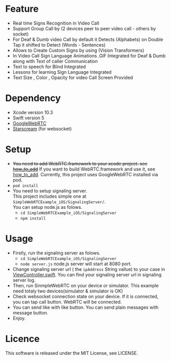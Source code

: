 # Feature

- Real time Signs Recognition in Video Call
- Support Group Call by (2 devices peer to peer video call - others by socket)
- For Deaf & Dumb video Call by default it Detects (Alphabets) on Double Tap it shifted to Detect (Words - Sentences)
- Allows to Create Custom Signs by using (Vision Transformers)
- In Video Call Sign Language Animations .GIF Integrated for Deaf & Dumb along with Text of caller Communication
- Text to speech for Blind Integrated
- Lessons for learning Sign Language Integrated
- Text Size , Color , Opacity for video Call Screen Provided


# Dependency

- Xcode version 10.3
- Swift version 5
- [GoogleWebRTC](https://cocoapods.org/pods/GoogleWebRTC)
- [Starscream](https://github.com/daltoniam/starscream) (for websocket)

# Setup
- ~~You need to add WebRTC.framework to your xcode project. see [how_to_add](https://github.com/tkmn0/SimpleWebRTCExample_iOS/blob/master/docs/how_to_add.md)~~ If you want to build WebRTC.framework and use it, see [how_to_add](https://github.com/tkmn0/SimpleWebRTCExample_iOS/blob/master/docs/how_to_add.md). Currently, this project uses GoogleWebRTC installed via pod.
- `pod install`
- You need to setup signaling server.  
  This project includes simple one at `SimpleWebRTCExample_iOS/SignalingServer/`.  
  You can setup node.js as folows.
  - `cd SimpleWebRTCExample_iOS/SignalingServer`
  - `npm install`

# Usage

- Firstly, run the signaling server as folows.
  - `cd SimpleWebRTCExample_iOS/SignalingServer`
  - `node server.js`
    node.js server will start at 8080 port.
- Change signaling server url ( the `ipAddress` String vallue) to your case in [ViewController.swift](./SimpleWebRTC/ViewController/ViewController.swift). You can find your signaling server url in signaling server log.
- Then, run SinmpleWebRTC on your device or simulator. This example need totaly two devices(simulator & simulator is OK)
- Check websocket connection state on your device. If it is connected, you can tap call button. WebRTC will be connected.
- You can send like with like button.
  You can send plain messages with message button.
- Enjoy.

# Licence

This software is released under the MIT License, see LICENSE.

